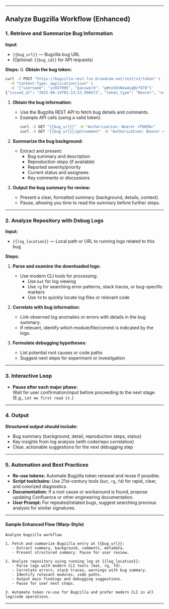 ***

## Analyze Bugzilla Workflow (Enhanced)

### 1. Retrieve and Summarize Bug Information

**Input**:
- `{{bug_url}}` — Bugzilla bug URL
- (Optional: `{{bug_id}}` for API requests)

**Steps:**
0. **Obtain the bug token:**
```sh
curl -X POST "https://bugzilla-rest.lvn.broadcom.net/rest/v1/token" \
  -H "Content-Type: application/json" \
  -d '{"username": "xz037905", "password": "p#nx5G%Now4sgBzf$T8"}'
{"issued_at": "2025-08-14T01:13:23.990473", "token_type": "Bearer", "expired_in": 604800, "accesstoken": "******"}
```
1. **Obtain the bug information:**
    - Use the Bugzilla REST API to fetch bug details and comments.
    - Example API calls (using a valid token):
      ```sh
      curl -X GET "{{bug_url}}" -H "Authorization: Bearer <TOKEN>"
      curl -X GET "{{bug_url}}/getcomment" -H "Authorization: Bearer <TOKEN>"
      ```
2. **Summarize the bug background:**
    - Extract and present:
        - Bug summary and description
        - Reproduction steps (if available)
        - Reported severity/priority
        - Current status and assignees
        - Key comments or discussions

3. **Output the bug summary for review:**
    - Present a clear, formatted summary (background, details, context).
    - Pause, allowing you time to read the summary before further steps.

***

### 2. Analyze Repository with Debug Logs

**Input:**
- `{{log_location}}` — Local path or URL to running logs related to this bug

**Steps:**
1. **Parse and examine the downloaded logs:**
    - Use modern CLI tools for processing:
        - Use `bat` for log viewing
        - Use `rg` for searching error patterns, stack traces, or bug-specific markers
        - Use `fd` to quickly locate log files or relevant code

2. **Correlate with bug information:**
    - Link observed log anomalies or errors with details in the bug summary.
    - If relevant, identify which module/file/commit is indicated by the logs.

3. **Formulate debugging hypotheses:**
    - List potential root causes or code paths
    - Suggest next steps for experiment or investigation

***

### 3. Interactive Loop

- **Pause after each major phase:**  
  Wait for user confirmation/input before proceeding to the next stage.  
  (E.g., `Let me first read it.`)

***

### 4. Output

**Structured output should include:**
- Bug summary (background, detail, reproduction steps, status)
- Key insights from log analysis (with code/repo correlation)
- Clear, actionable suggestions for the next debugging step

***

### 5. Automation and Best Practices

- **Re-use tokens:** Automate Bugzilla token renewal and reuse if possible.
- **Script toolchains:** Use 21st-century tools (`bat`, `rg`, `fd`) for rapid, clear, and colorized diagnostics.
- **Documentation:** If a root cause or workaround is found, propose updating Confluence or other engineering documentation.
- **User Prompt:** For repeated/related bugs, suggest searching previous analysis for similar signatures.

***

#### Sample Enhanced Flow (Warp-Style)

```
Analyze bugzilla workflow

1. Fetch and summarize Bugzilla entry at {{bug_url}}:
   - Extract summary, background, comments, metadata.
   - Present structured summary. Pause for user review.

2. Analyze repository using running log at {{log_location}}:
   - Parse logs with modern CLI tools (bat, rg, fd).
   - Correlate errors, stack traces, warnings with bug summary.
   - Identify relevant modules, code paths.
   - Output main findings and debugging suggestions.
   - Pause for user next steps.

3. Automate token re-use for Bugzilla and prefer modern CLI in all log/code operations.
```

***